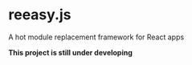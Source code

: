 # reeasy.js
A hot module replacement framework for React apps

**This project is still under developing**